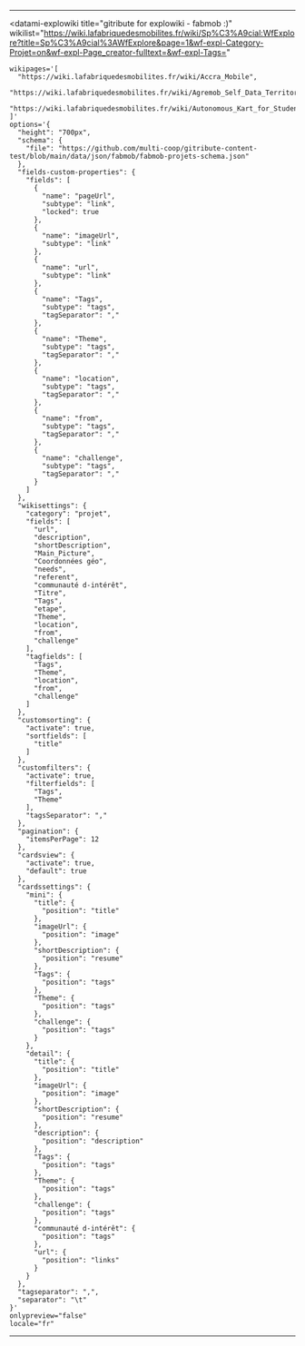 <div>

  <hr>

  <!-- DATAMI - contribute with GIT ...but without minding it-->
  <!-- An open source widget coded with 🤍  by the tech cooperative multi : https://multi.coop -->

  <!-- DATAMI WIDGET'S HTML BLOCK-->
  <datami-explowiki
    title="gitribute for explowiki - fabmob :)"
    wikilist="https://wiki.lafabriquedesmobilites.fr/wiki/Sp%C3%A9cial:WfExplore?title=Sp%C3%A9cial%3AWfExplore&page=1&wf-expl-Category-Projet=on&wf-expl-Page_creator-fulltext=&wf-expl-Tags="

    wikipages='[
      "https://wiki.lafabriquedesmobilites.fr/wiki/Accra_Mobile",
      "https://wiki.lafabriquedesmobilites.fr/wiki/Agremob_Self_Data_Territorial_La_Rochelle",
      "https://wiki.lafabriquedesmobilites.fr/wiki/Autonomous_Kart_for_Student"
    ]'
    options='{
      "height": "700px",
      "schema": {
        "file": "https://github.com/multi-coop/gitribute-content-test/blob/main/data/json/fabmob/fabmob-projets-schema.json"
      },
      "fields-custom-properties": {
        "fields": [
          {
            "name": "pageUrl",
            "subtype": "link",
            "locked": true
          },
          {
            "name": "imageUrl",
            "subtype": "link"
          },
          {
            "name": "url",
            "subtype": "link"
          },
          {
            "name": "Tags",
            "subtype": "tags",
            "tagSeparator": ","
          },
          {
            "name": "Theme",
            "subtype": "tags",
            "tagSeparator": ","
          },
          {
            "name": "location",
            "subtype": "tags",
            "tagSeparator": ","
          },
          {
            "name": "from",
            "subtype": "tags",
            "tagSeparator": ","
          },
          {
            "name": "challenge",
            "subtype": "tags",
            "tagSeparator": ","
          }
        ]
      },
      "wikisettings": {
        "category": "projet",
        "fields": [
          "url",
          "description",
          "shortDescription",
          "Main_Picture",
          "Coordonnées géo",
          "needs",
          "referent",
          "communauté d-intérêt",
          "Titre",
          "Tags",
          "etape",
          "Theme",
          "location",
          "from",
          "challenge"
        ],
        "tagfields": [
          "Tags",
          "Theme",
          "location",
          "from",
          "challenge"
        ]
      },
      "customsorting": {
        "activate": true,
        "sortfields": [
          "title"
        ]
      },
      "customfilters": {
        "activate": true,
        "filterfields": [
          "Tags",
          "Theme"
        ],
        "tagsSeparator": ","
      },
      "pagination": {
        "itemsPerPage": 12
      },
      "cardsview": {
        "activate": true,
        "default": true
      },
      "cardssettings": {
        "mini": {
          "title": {
            "position": "title"
          },
          "imageUrl": {
            "position": "image"
          },
          "shortDescription": {
            "position": "resume"
          },
          "Tags": {
            "position": "tags"
          },
          "Theme": {
            "position": "tags"
          },
          "challenge": {
            "position": "tags"
          }
        },
        "detail": {
          "title": {
            "position": "title"
          },
          "imageUrl": {
            "position": "image"
          },
          "shortDescription": {
            "position": "resume"
          },
          "description": {
            "position": "description"
          },
          "Tags": {
            "position": "tags"
          },
          "Theme": {
            "position": "tags"
          },
          "challenge": {
            "position": "tags"
          },
          "communauté d-intérêt": {
            "position": "tags"
          },
          "url": {
            "position": "links"
          }
        }
      },
      "tagseparator": ",",
      "separator": "\t"
    }'
    onlypreview="false"
    locale="fr"
  ></datami-explowiki>

  <!-- DATAMI WIDGET'S APP.JS SCRIPT -->
  <script src="https://gitribute.multi.coop/js/app.js" type="text/javascript" defer></script>



  <hr>

</div>
